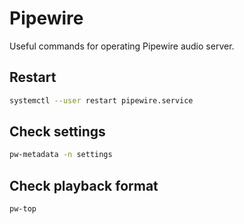 # Pipewire

Useful commands for operating Pipewire audio server.

## Restart

```bash
systemctl --user restart pipewire.service
```

## Check settings

```bash
pw-metadata -n settings
```

## Check playback format

```bash
pw-top
```

